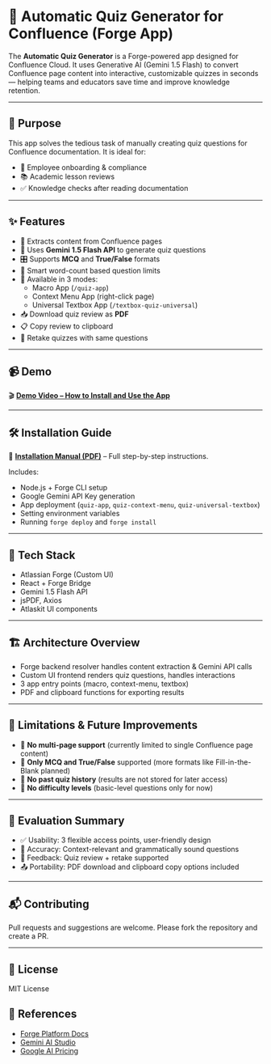 # 🧠 Automatic Quiz Generator for Confluence (Forge App)

The **Automatic Quiz Generator** is a Forge-powered app designed for Confluence Cloud. It uses Generative AI (Gemini 1.5 Flash) to convert Confluence page content into interactive, customizable quizzes in seconds — helping teams and educators save time and improve knowledge retention.

---

## 🎯 Purpose

This app solves the tedious task of manually creating quiz questions for Confluence documentation. It is ideal for:

- 📘 Employee onboarding & compliance
- 📚 Academic lesson reviews
- ✅ Knowledge checks after reading documentation

---

## ✨ Features

- 📄 Extracts content from Confluence pages
- 🤖 Uses **Gemini 1.5 Flash API** to generate quiz questions
- 🎛️ Supports **MCQ** and **True/False** formats
- 🧠 Smart word-count based question limits
- 🧩 Available in 3 modes:
  - Macro App (`/quiz-app`)
  - Context Menu App (right-click page)
  - Universal Textbox App (`/textbox-quiz-universal`)
- 📥 Download quiz review as **PDF**
- 📋 Copy review to clipboard
- 🔁 Retake quizzes with same questions

---

## 📹 Demo

🎬 **[Demo Video – How to Install and Use the App](./app-installation-demo.mp4)**

---

## 🛠️ Installation Guide

📝 **[Installation Manual (PDF)](./ForgeAPP_InstallationManual.pdf)** – Full step-by-step instructions.

Includes:
- Node.js + Forge CLI setup
- Google Gemini API Key generation
- App deployment (`quiz-app`, `quiz-context-menu`, `quiz-universal-textbox`)
- Setting environment variables
- Running `forge deploy` and `forge install`

---

## 🧰 Tech Stack

- Atlassian Forge (Custom UI)
- React + Forge Bridge
- Gemini 1.5 Flash API
- jsPDF, Axios
- Atlaskit UI components

---

## 🏗️ Architecture Overview

- Forge backend resolver handles content extraction & Gemini API calls
- Custom UI frontend renders quiz questions, handles interactions
- 3 app entry points (macro, context-menu, textbox)
- PDF and clipboard functions for exporting results

---

## 🚧 Limitations & Future Improvements

- 🔗 **No multi-page support** (currently limited to single Confluence page content)
- 🧩 **Only MCQ and True/False** supported (more formats like Fill-in-the-Blank planned)
- 💾 **No past quiz history** (results are not stored for later access)
- 🎯 **No difficulty levels** (basic-level questions only for now)

---

## 🧪 Evaluation Summary

- ✅ Usability: 3 flexible access points, user-friendly design
- 🎯 Accuracy: Context-relevant and grammatically sound questions
- 🔄 Feedback: Quiz review + retake supported
- 📤 Portability: PDF download and clipboard copy options included

---

## 📬 Contributing

Pull requests and suggestions are welcome. Please fork the repository and create a PR.

---

## 📜 License

MIT License

## 🔗 References

- [Forge Platform Docs](https://developer.atlassian.com/platform/forge/)
- [Gemini AI Studio](https://aistudio.google.com/)
- [Google AI Pricing](https://ai.google.dev/pricing#1_5flash)
